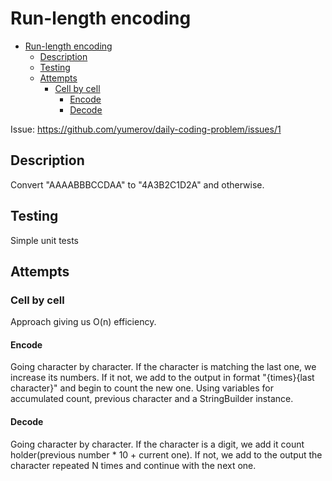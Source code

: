 # Run-length encoding

<!-- TOC -->
* [Run-length encoding](#run-length-encoding)
  * [Description](#description)
  * [Testing](#testing)
  * [Attempts](#attempts)
    * [Cell by cell](#cell-by-cell)
      * [Encode](#encode)
      * [Decode](#decode)
<!-- TOC -->

Issue: https://github.com/yumerov/daily-coding-problem/issues/1

## Description

Convert "AAAABBBCCDAA" to "4A3B2C1D2A" and otherwise.

## Testing

Simple unit tests

## Attempts

### Cell by cell

Approach giving us O(n) efficiency.

#### Encode

Going character by character. If the character is matching the last one, we increase its numbers. If it not, we add to the output in format "{times}{last character}" and begin to count the new one.
Using variables for accumulated count, previous character and a StringBuilder instance.

#### Decode

Going character by character. If the character is a digit, we add it count holder(previous number * 10 + current one). If not, we add to the output the character repeated N times and continue with the next one.

